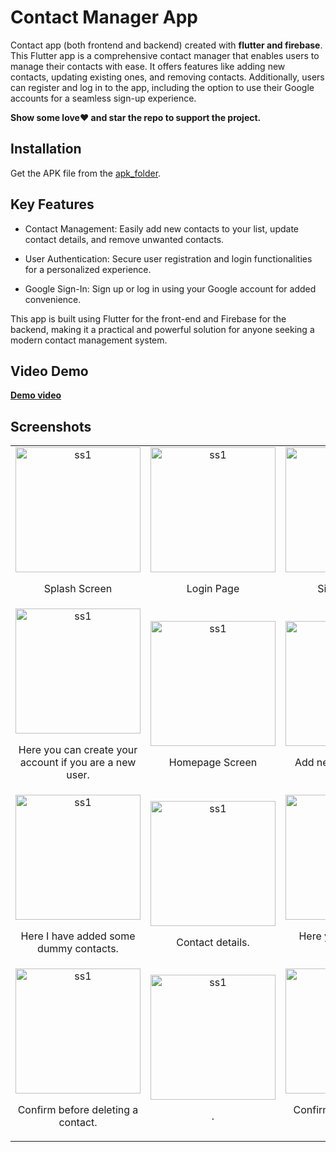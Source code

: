 # Contact Manager App
Contact app (both frontend and backend) created with **flutter and firebase**.
This Flutter app is a comprehensive contact manager that enables users to manage their contacts with ease. It offers features like adding new contacts, updating existing ones, and removing contacts. Additionally, users can register and log in to the app, including the option to use their Google accounts for a seamless sign-up experience.

**Show some love❤️ and star the repo to support the project.**

## Installation

Get the APK file from the [apk_folder](https://github.com/osamajaved07/Contact-App/tree/master/apk_folder).

## Key Features

- Contact Management: Easily add new contacts to your list, update contact details, and remove unwanted contacts.

- User Authentication: Secure user registration and login functionalities for a personalized experience.

- Google Sign-In: Sign up or log in using your Google account for added convenience.

This app is built using Flutter for the front-end and Firebase for the backend, making it a practical and powerful solution for anyone seeking a modern contact management system.

## Video Demo
[**Demo video**](https://github.com/osamajaved07/Note-App/assets/143210389/e1d51017-5640-4bd1-8ddf-242840bf56f7)






## Screenshots
<table>
  <tr>
    <td align="center">
      <img src="https://github.com/osamajaved07/Contact-App/assets/143210389/7256a3ea-34e7-481c-a001-b12fea48dd51" alt="ss1" width="200"/>
      <p>Splash Screen</p>
    </td>
    <td align="center">
      <img src="https://github.com/osamajaved07/Contact-App/assets/143210389/1f2b84ac-3160-40e3-b279-1cc21ffe7a98" alt="ss1" width="200"/>
      <p>Login Page</p>
    </td>
    <td align="center">
      <img src="https://github.com/osamajaved07/Contact-App/assets/143210389/e2d584c9-c30e-4c7c-9804-64b82aa97aa8" alt="ss1" width="200"/>
      <p>SignUp Page</p>
    </td>
  </tr>
  <tr>
    <td align="center">
      <img src="https://github.com/osamajaved07/Contact-App/assets/143210389/c75feee0-613e-4f30-8bb6-35fcbb9a8ed0" alt="ss1" width="200"/>
      <p>Here you can create your account if you are a new user.</p>
    </td>
    <td align="center">
      <img src="https://github.com/osamajaved07/Contact-App/assets/143210389/e0a7619e-fe03-4880-a15a-b971007fb965" alt="ss1" width="200"/>
      <p>Homepage Screen</p>
    </td>
    <td align="center">
      <img src="https://github.com/osamajaved07/Contact-App/assets/143210389/794fbefc-b567-49fe-8f76-b243b65c0096" alt="ss1" width="200"/>
      <p>Add new contact here.</p>
    </td>
    </tr>

  <tr>
    <td align="center">
      <img src="https://github.com/osamajaved07/Contact-App/assets/143210389/aeb8412e-31d0-4963-8c8f-052c471e03d2" alt="ss1" width="200"/>
      <p>Here I have added some dummy contacts.</p>
    </td>
        <td align="center">
      <img src="https://github.com/osamajaved07/Contact-App/assets/143210389/38020b4a-c13d-4dce-83c9-0b63af6f2ffd" alt="ss1" width="200"/>
      <p>Contact details.</p>
    </td>
        <td align="center">
      <img src="https://github.com/osamajaved07/Contact-App/assets/143210389/99f95314-8dbb-4efc-8d76-f559a3e7e65f" alt="ss1" width="200"/>
      <p>Here you can update contact.</p>
    </td>
  </tr>


  <tr>
    <td align="center">
      <img src="https://github.com/osamajaved07/Contact-App/assets/143210389/2c85d7ab-836f-4576-a382-b713bf627d00" alt="ss1" width="200"/>
      <p>Confirm before deleting a contact.</p>
    </td>
        <td align="center">
      <img src="https://github.com/osamajaved07/Contact-App/assets/143210389/701a4049-666f-4dc0-afbf-2c2f6c4935af" alt="ss1" width="200"/>
      <p>.</p>
    </td>
        <td align="center">
      <img src="https://github.com/osamajaved07/Contact-App/assets/143210389/93ed7d9a-7c88-4b49-926d-8c60a58b0e36" alt="ss1" width="200"/>
      <p>Confirm before logging out.</p>
    </td>
    
  </tr>


</table>
</div>
